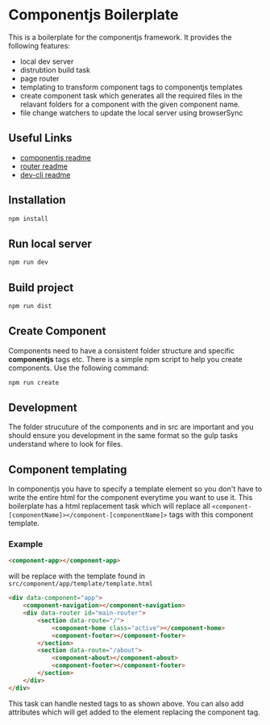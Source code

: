 # Componentjs Boilerplate
This is a boilerplate for the componentjs framework. It provides the following features:  
- local dev server 
- distrubtion build task
- page router
- templating to transform component tags to componentjs templates
- create component task which generates all the required files in the relavant folders for a component with the given component name.  
- file change watchers to update the local server using browserSync  

## Useful Links  
- [componentjs readme](https://github.com/fahimc/Component)  
- [router readme](https://github.com/fahimc/tiny-router)  
- [dev-cli readme](https://github.com/fahimc/dev-cli)

## Installation  
```cmd
npm install
```

## Run local server
```cmd
npm run dev
```
## Build project
```cmd
npm run dist
```

## Create Component  
Components need to have a consistent folder structure and specific **componentjs** tags etc. There is a simple npm script to help you create components. Use the following command:  
```cmd
npm run create
```

## Development
The folder strucuture of the components and in src are important and you should ensure you development in the same format so the gulp tasks understand where to look for files.

## Component templating
In componentjs you have to specify a template element so you don't have to write the entire html for the component everytime you want to use it. This boilerplate has a html replacement task which will replace all `<component-[componentName]></component-[componentName]>` tags with this component template. 

### Example
```html
<component-app></component-app>
```
will be replace with the template found in `src/component/app/template/template.html`
```html
<div data-component="app">
	<component-navigation></component-navigation>
	<div data-router id="main-router">
		<section data-route="/">
			<component-home class="active"></component-home>
			<component-footer></component-footer>
		</section>
		<section data-route="/about">
			<component-about></component-about>
			<component-footer></component-footer>
		</section>
	</div>
</div>
```
This task can handle nested tags to as shown above. You can also add attributes which will get added to the element replacing the component tag.



